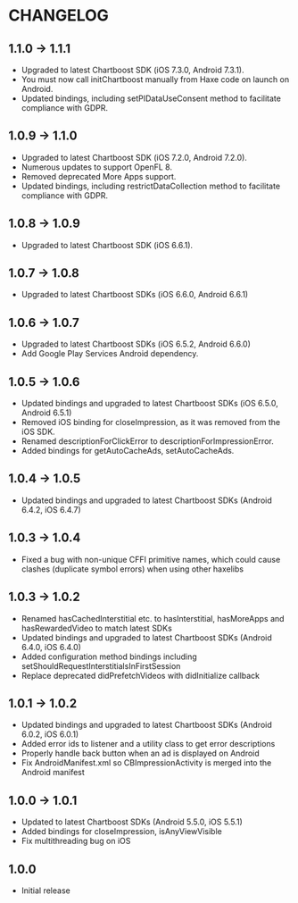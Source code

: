 # CHANGELOG

## 1.1.0 -> 1.1.1
 * Upgraded to latest Chartboost SDK (iOS 7.3.0, Android 7.3.1).
 * You must now call initChartboost manually from Haxe code on launch on Android.
 * Updated bindings, including setPIDataUseConsent method to facilitate compliance with GDPR.

## 1.0.9 -> 1.1.0
 * Upgraded to latest Chartboost SDK (iOS 7.2.0, Android 7.2.0).
 * Numerous updates to support OpenFL 8.
 * Removed deprecated More Apps support.
 * Updated bindings, including restrictDataCollection method to facilitate compliance with GDPR.

## 1.0.8 -> 1.0.9
 * Upgraded to latest Chartboost SDK (iOS 6.6.1).

## 1.0.7 -> 1.0.8
 * Upgraded to latest Chartboost SDKs (iOS 6.6.0, Android 6.6.1)

## 1.0.6 -> 1.0.7
 * Upgraded to latest Chartboost SDKs (iOS 6.5.2, Android 6.6.0)
 * Add Google Play Services Android dependency.

## 1.0.5 -> 1.0.6
 * Updated bindings and upgraded to latest Chartboost SDKs (iOS 6.5.0, Android 6.5.1)
 * Removed iOS binding for closeImpression, as it was removed from the iOS SDK.
 * Renamed descriptionForClickError to descriptionForImpressionError.
 * Added bindings for getAutoCacheAds, setAutoCacheAds.

## 1.0.4 -> 1.0.5
 * Updated bindings and upgraded to latest Chartboost SDKs (Android 6.4.2, iOS 6.4.7)

## 1.0.3 -> 1.0.4
* Fixed a bug with non-unique CFFI primitive names, which could cause clashes (duplicate symbol errors) when using other haxelibs

## 1.0.3 -> 1.0.2
* Renamed hasCachedInterstitial etc. to hasInterstitial, hasMoreApps and hasRewardedVideo to match latest SDKs
* Updated bindings and upgraded to latest Chartboost SDKs (Android 6.4.0, iOS 6.4.0)
* Added configuration method bindings including setShouldRequestInterstitialsInFirstSession
* Replace deprecated didPrefetchVideos with didInitialize callback

## 1.0.1 -> 1.0.2
* Updated bindings and upgraded to latest Chartboost SDKs (Android 6.0.2, iOS 6.0.1)
* Added error ids to listener and a utility class to get error descriptions
* Properly handle back button when an ad is displayed on Android
* Fix AndroidManifest.xml so CBImpressionActivity is merged into the Android manifest

## 1.0.0 -> 1.0.1
* Updated to latest Chartboost SDKs (Android 5.5.0, iOS 5.5.1)
* Added bindings for closeImpression, isAnyViewVisible
* Fix multithreading bug on iOS

## 1.0.0
* Initial release